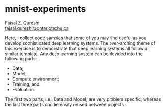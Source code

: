 # mnist-experiments

Faisal Z. Qureshi     
faisal.qureshi@ontariotechu.ca

Here, I collect code samples that some of you may find useful as you develop sophisticated deep learning systems.  The over-arching theme of this exercise is to demonstrate that deep learning systems all follow a similar template.  Any deep learning system can be devided into the following parts:

- Data;
- Model;
- Compute environment;
- Training; and
- Evaluation.

The first two parts, i.e., Data and Model, are very problem specific, whereas the last three parts can be easily reused between projects. 

